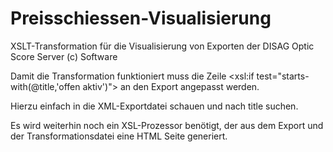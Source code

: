 # Preisschiessen-Visualisierung
XSLT-Transformation für die Visualisierung von Exporten der DISAG Optic Score Server (c) Software

Damit die Transformation funktioniert muss die Zeile
<xsl:if test="starts-with(@title,'offen aktiv')">
an den Export angepasst werden.

Hierzu einfach in die XML-Exportdatei schauen und nach title suchen.

Es wird weiterhin noch ein XSL-Prozessor benötigt, der aus dem Export und der Transformationsdatei eine HTML Seite generiert.
